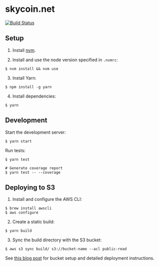 # skycoin.net

[![Build Status](https://travis-ci.org/skycoin/skycoin.net.svg?branch=master)](https://travis-ci.org/skycoin/skycoin.net)

## Setup

1. Install [nvm](https://github.com/creationix/nvm).

2. Install and use the node version specified in `.nvmrc`:

  ```shell
  $ nvm install && nvm use
  ```

3. Install Yarn:

  ```shell
  $ npm install -g yarn
  ```

4. Install dependencies:

  ```shell
  $ yarn
  ```

## Development

Start the development server:

```shell
$ yarn start
```

Run tests:

```shell
$ yarn test

# Generate coverage report
$ yarn test -- --coverage
```

## Deploying to S3

1. Install and configure the AWS CLI:

  ```shell
  $ brew install awscli
  $ aws configure
  ```

2. Create a static build:

  ```shell
  $ yarn build
  ```

3. Sync the build directory with the S3 bucket:

  ```shell
  $ aws s3 sync build/ s3://bucket-name --acl public-read
  ```

See [this blog post](https://medium.com/@omgwtfmarc/deploying-create-react-app-to-s3-or-cloudfront-48dae4ce0af) for bucket setup and detailed deployment instructions.
